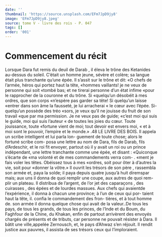 ```yaml
---
date: ''
thumbnail: 'https://source.unsplash.com/EFm7JpD9jy8'
image: 'EFm7JpD9jy8.jpeg'
source: tome V - livre des rois - P. 047
tags: []
order: '001'
---
```


# Commencement du récit

Lorsque Dara fut remis du deuil de Darab , il éleva le trône des Ketanides au-dessus du soleil. C’était un homme jeune, sévère et colère; sa langue était plus tranchante qu’une épée. Il s’assit sur le trône et dit:
«O chefs de l’armée, héros qui portez haut la tête,
«hommes vaillants! je ne veux de personne qui soit «tombé bas; et ne tirerai personne d’un état infime
«pour le rapprocher de la couronne et du trône. Si «quelqu’un désobéit à mes ordres, que son corps «n’espère pas garder sa tête! Si quelqu’un laisse
«entrer dans son âme la fausseté, je lui arracherai « le cœur avec l’épée. Si- quelqu’un possède des tréo
«sors, je veux qu’il ne jouisse du fruit de son travail
«que par ma permission. Je ne veux pas de guide; «c’est moi qui suis le guide, moi qui suis l’auteur
« de toutes les joies du cœur. Toute jouissance, toute
«fortune vient de moi; tout devoir est envers moi, « et à moi sont le pouvoir, l’empire et le monde.»
.48 LE LIVRE DES BOIS.
Il appela un scribe intelligent et lui parla lon-
guement de toute chose; alors le fortuné scribe com- posa une lettre au nom de Dara, fils de Darab, fils d’Ardeschir, et le roi fit envoyer, partout où il y avait
un roi ou un prince indépendant, une lettre tranchante comme une épée, et disant : «Quiconque s’écarte de
«ma volonté et de mes commandements verra com- . «ment je fais voler les têtes. Obéissez tous à mes «ordres, soit pour ôter à d’autres la vie, soit pour
«donner la vôtre.» Il ouvrit les trésors de son père , rassembla son armée et, paya la solde; il paya depuis quatre jusqu’à huit diremspar mais; aux uns il donna
de quoi remplir une coupe, aux autres de quoi rem- plir un plateau. Il distribua de l’argent, de l’or jet
des caparaçons , des cuirasses , des épées et de lourdes massues. Aux chefs qui avaientde l’expérience, il
donna à chacun une province; à l’un de ceux qui por-
taient haut la tête, il. confia le commandement des fron- tières, et à tout homme de. son armée il donna quelque chose qui avait de la valeur..De tous les pays, de tous les grands, de tous les princes, de l’Inde et du Boum, du Faghfour de la Chine, du Khakan, enfin de partout arrivèrent des envoyés chargés de présents et de tributs, car personne ne pouvait résister à Dara. Il bâtit une ville,appelée Zernousch, et, le pays d’Ahwaz s’en réjouit. Il rendit
justice aux pauvres, il assista de ses trésors ceux qui I’imploraient.
